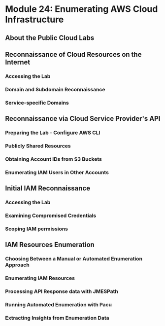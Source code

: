 # Module 24: Enumerating AWS Cloud Infrastructure

## About the Public Cloud Labs

## Reconnaissance of Cloud Resources on the Internet

### Accessing the Lab

### Domain and Subdomain Reconnaissance

### Service-specific Domains

## Reconnaissance via Cloud Service Provider's API

### Preparing the Lab - Configure AWS CLI

### Publicly Shared Resources

### Obtaining Account IDs from S3 Buckets

### Enumerating IAM Users in Other Accounts

## Initial IAM Reconnaissance

### Accessing the Lab

### Examining Compromised Credentials

### Scoping IAM permissions

## IAM Resources Enumeration

### Choosing Between a Manual or Automated Enumeration Approach

### Enumerating IAM Resources

### Processing API Response data with JMESPath

### Running Automated Enumeration with Pacu

### Extracting Insights from Enumeration Data
